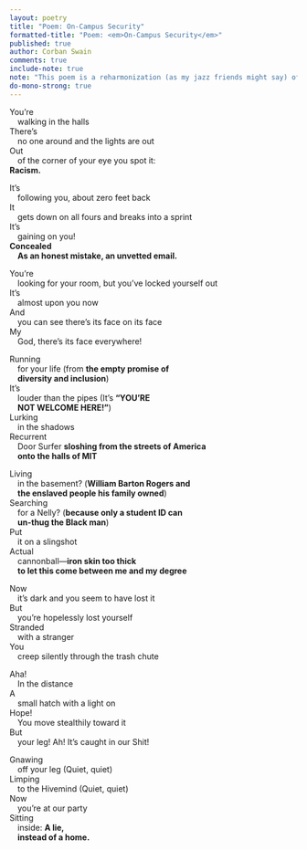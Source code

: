 ```yaml
---
layout: poetry
title: "Poem: On-Campus Security"
formatted-title: "Poem: <em>On-Campus Security</em>"
published: true
author: Corban Swain
comments: true
include-note: true
note: "This poem is a reharmonization (as my jazz friends might say) of an email sent by members of an MIT residential floor community to advertise a party themed &ldquo;Dorm Security&rdquo; early in the spring semester of 2020 (the original email itself being derived from a song by comedian Rob Cantor). Everywhere in the poem that you see bold, monospace text, the original email contained the text <em>&ldquo;Average black male around 5 ft 6&Prime; wearing a blue backpack.&rdquo;</em> The original email repeated this phrase nine times jokingly referencing a police description of a suspected dorm intruder. Although an apology was made, for Black folks on campus, this unfortunately served as yet another example of how we were not welcome on campus. Here, I choose to leverage the narrative of the original email to shape a new narrative about the struggle for the inclusivity and security of Black students on campus."
do-mono-strong: true
---
```


You&rsquo;re\
&emsp;walking in the halls\
There&rsquo;s\
&emsp;no one around and the lights are out\
Out\
&emsp;of the corner of your eye you spot it:\
**Racism.**
<!--more-->

It&rsquo;s\
&emsp;following you, about zero feet back\
It\
&emsp;gets down on all fours and breaks into a sprint\
It&rsquo;s\
&emsp;gaining on you!\
**Concealed\
&emsp;As an honest mistake, an unvetted email.**

You&rsquo;re\
&emsp;looking for your room, but you&rsquo;ve locked yourself out\
It&rsquo;s\
&emsp;almost upon you now\
And\
&emsp;you can see there&rsquo;s its face on its face\
My\
&emsp;God, there&rsquo;s its face everywhere!

Running\
&emsp;for your life (from **the empty promise of\
&emsp;diversity and inclusion**)\
It&rsquo;s\
&emsp;louder than the pipes (It&rsquo;s **&ldquo;YOU&rsquo;RE\
&emsp;NOT WELCOME HERE!&rdquo;**)\
Lurking\
&emsp;in the shadows\
Recurrent\
&emsp;Door Surfer **sloshing from the streets of America\
&emsp;onto the halls of MIT**

Living\
&emsp;in the basement? (**William Barton Rogers and\
&emsp;the enslaved people his family owned**)\
Searching\
&emsp;for a Nelly? (**because only a student ID can\
&emsp;un-thug the Black man**)\
Put\
&emsp;it on a slingshot\
Actual\
&emsp;cannonball&mdash;**iron skin too thick\
&emsp;to let this come between me and my degree**

Now\
&emsp;it&rsquo;s dark and you seem to have lost it\
But\
&emsp;you&rsquo;re hopelessly lost yourself\
Stranded\
&emsp;with a stranger\
You\
&emsp;creep silently through the trash chute

Aha!\
&emsp;In the distance\
A\
&emsp;small hatch with a light on\
Hope!\
&emsp;You move stealthily toward it\
But\
&emsp;your leg! Ah! It&rsquo;s caught in our Shit!

Gnawing\
&emsp;off your leg (Quiet, quiet)\
Limping\
&emsp;to the Hivemind (Quiet, quiet)\
Now\
&emsp;you&rsquo;re at our party\
Sitting\
&emsp;inside: **A lie,\
&emsp;instead of a home.**

